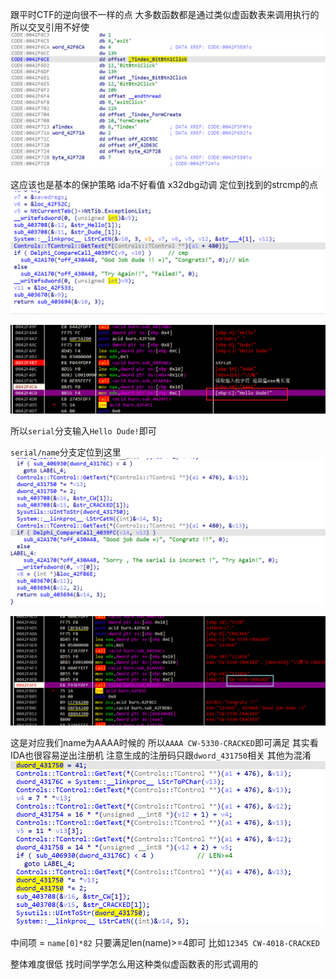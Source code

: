 跟平时CTF的逆向很不一样的点
大多数函数都是通过类似虚函数表来调用执行的
所以交叉引用不好使
![img](wp/images/image.png)

这应该也是基本的保护策略
ida不好看值 x32dbg动调
定位到找到的strcmp的点
![img](wp/images/image-2.png)

![img](wp/images/image-1.png)

所以`serial`分支输入`Hello Dude!`即可

`serial/name`分支定位到这里
![img](wp/images/image-3.png)

![img](wp/images/image-4.png)

这是对应我们name为AAAA时候的
所以`AAAA CW-5330-CRACKED`即可满足
其实看IDA也很容易逆出注册机
注意生成的注册码只跟`dword_431750`相关 其他为混淆
![img](wp/images/image-5.png)

中间项 = `name[0]*82` 只要满足len(name)>=4即可
比如`12345 CW-4018-CRACKED`



整体难度很低 找时间学学怎么用这种类似虚函数表的形式调用的